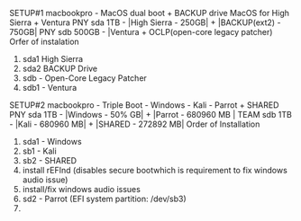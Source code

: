 SETUP#1 macbookpro - MacOS dual boot + BACKUP drive
MacOS for High Sierra + Ventura
PNY sda 1TB - |High Sierra - 250GB| + |BACKUP(ext2) - 750GB|
PNY sdb 500GB - |Ventura + OCLP(open-core legacy patcher)
Orfer of instalation
1. sda1 High Sierra
2. sda2 BACKUP Drive
3. sdb - Open-Core Legacy Patcher
4. sdb1 - Ventura 


SETUP#2 macbookpro - Triple Boot - Windows - Kali - Parrot + SHARED
PNY sda 1TB - |Windows - 50% GB| + |Parrot - 680960 MB |
TEAM sdb 1TB - |Kali - 680960 MB| + |SHARED - 272892 MB|
Order of Installation
1. sda1 - Windows
2. sb1 - Kali
3. sb2 - SHARED
4. install rEFInd (disables secure bootwhich is requirement to fix windows audio issue)
5. install/fix windows audio issues
6. sd2 - Parrot (EFI system partition: /dev/sb3)
7.  
